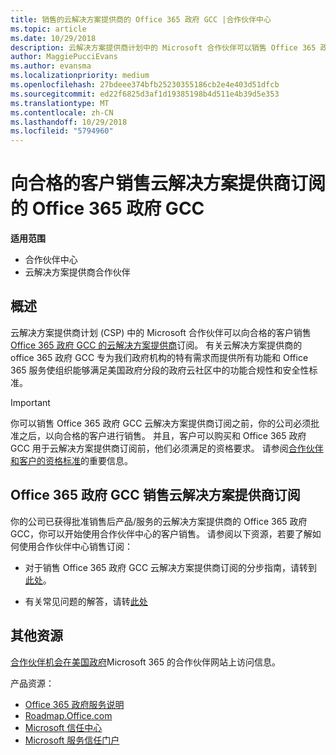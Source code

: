 ```yaml
---
title: 销售的云解决方案提供商的 Office 365 政府 GCC |合作伙伴中心
ms.topic: article
ms.date: 10/29/2018
description: 云解决方案提供商计划中的 Microsoft 合作伙伴可以销售 Office 365 政府 GCC 云解决方案提供商订阅向合格的客户。 有关云解决方案提供商的 office 365 政府 GCC 是一套适用于美国政府和政府承包商政务能力服务的云工作效率服务，并包括状态、 本地、 族群、 联邦公众，和联邦防御机构。
author: MaggiePucciEvans
ms.author: evansma
ms.localizationpriority: medium
ms.openlocfilehash: 27bdeee374bfb25230355186cb2e4e403d51dfcb
ms.sourcegitcommit: ed22f6825d3af1d19385198b4d511e4b39d5e353
ms.translationtype: MT
ms.contentlocale: zh-CN
ms.lasthandoff: 10/29/2018
ms.locfileid: "5794960"
---
```

# <a name="sell-office-365-government-gcc-for-csp-subscriptions-to-qualified-customers"></a>向合格的客户销售云解决方案提供商订阅的 Office 365 政府 GCC

**适用范围**

-  合作伙伴中心
-  云解决方案提供商合作伙伴


## <a name="overview"></a>概述

云解决方案提供商计划 (CSP) 中的 Microsoft 合作伙伴可以向合格的客户销售[Office 365 政府 GCC 的云解决方案提供商](https://www.microsoft.com/microsoft-365/partners/governmentforCSP)订阅。 有关云解决方案提供商的 office 365 政府 GCC 专为我们政府机构的特有需求而提供所有功能和 Office 365 服务使组织能够满足美国政府分段的政府云社区中的功能合规性和安全性标准。 

>[!IMPORTANT] 
>你可以销售 Office 365 政府 GCC 云解决方案提供商订阅之前，你的公司必须批准之后，以向合格的客户进行销售。 并且，客户可以购买和 Office 365 政府 GCC 用于云解决方案提供商订阅前，他们必须满足的资格要求。 请参阅[合作伙伴和客户的资格标准](csp-gcc-validate.md)的重要信息。


## <a name="sell-office-365-government-gcc-for-csp-subscriptions"></a>Office 365 政府 GCC 销售云解决方案提供商订阅

你的公司已获得批准销售后产品/服务的云解决方案提供商的 Office 365 政府 GCC，你可以开始使用合作伙伴中心的客户销售。 请参阅以下资源，若要了解如何使用合作伙伴中心销售订阅： 

-   对于销售 Office 365 政府 GCC 云解决方案提供商订阅的分步指南，请转到[此处](https://go.microsoft.com/fwlink/?linkid=2007323)。  

-   有关常见问题的解答，请转[此处](https://o365pp.blob.core.windows.net/media/Resources/GCC/Office%20365%20Government%20GCC%20for%20CSP%20Partner%20FAQ.docx)


## <a name="additional-resources"></a>其他资源

[合作伙伴机会在美国政府](https://www.microsoft.com/microsoft-365/partners/governmentforCSP)Microsoft 365 的合作伙伴网站上访问信息。

产品资源：

- [Office 365 政府服务说明](https://technet.microsoft.com/library/mt774581.aspx)
- [Roadmap.Office.com](https://products.office.com/business/office-365-roadmap)
- [Microsoft 信任中心](https://www.microsoft.com/TrustCenter/)
- [Microsoft 服务信任门户](https://aka.ms/STP)

